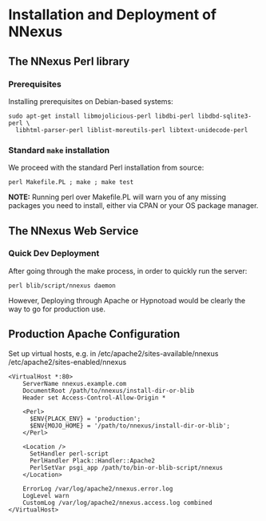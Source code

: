 # Installation and Deployment of NNexus

## The NNexus Perl library

### Prerequisites

Installing prerequisites on Debian-based systems:
```
sudo apt-get install libmojolicious-perl libdbi-perl libdbd-sqlite3-perl \
  libhtml-parser-perl liblist-moreutils-perl libtext-unidecode-perl
```
### Standard ```make``` installation

We proceed with the standard Perl installation from source:
```
perl Makefile.PL ; make ; make test
```
**NOTE:** Running perl over Makefile.PL will warn you of any missing packages you need to install, 
either via CPAN or your OS package manager.

## The NNexus Web Service

### Quick Dev Deployment
After going through the make process, in order to quickly run the server:
```
perl blib/script/nnexus daemon
```

However, Deploying through Apache or Hypnotoad would be clearly the way to go for production use.

## Production Apache Configuration

Set up virtual hosts, e.g. in
 /etc/apache2/sites-available/nnexus 
 /etc/apache2/sites-enabled/nnexus 

```
<VirtualHost *:80>
    ServerName nnexus.example.com 
    DocumentRoot /path/to/nnexus/install-dir-or-blib
    Header set Access-Control-Allow-Origin *

    <Perl>
      $ENV{PLACK_ENV} = 'production';
      $ENV{MOJO_HOME} = '/path/to/nnexus/install-dir-or-blib';
    </Perl>

    <Location />
      SetHandler perl-script
      PerlHandler Plack::Handler::Apache2
      PerlSetVar psgi_app /path/to/bin-or-blib-script/nnexus
    </Location>

    ErrorLog /var/log/apache2/nnexus.error.log
    LogLevel warn
    CustomLog /var/log/apache2/nnexus.access.log combined
</VirtualHost>
```